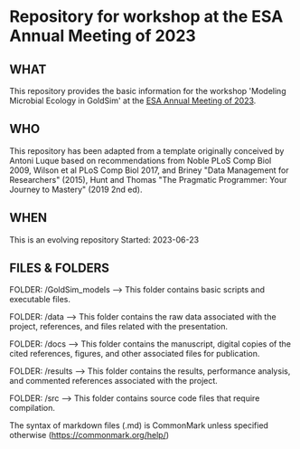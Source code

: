 
# Repository for workshop at the ESA Annual Meeting of 2023

## WHAT
This repository provides the basic information for the workshop 'Modeling Microbial Ecology in GoldSim' at the [ESA Annual Meeting of 2023](https://esa.org/portland2023/).

## WHO
This repository has been adapted from a template originally conceived by Antoni Luque based on recommendations from Noble PLoS Comp Biol 2009, Wilson et al PLoS Comp Biol 2017, and Briney "Data Management for Researchers" (2015), Hunt and Thomas "The Pragmatic Programmer: Your Journey to Mastery" (2019 2nd ed).

## WHEN
This is an evolving repository
Started: 2023-06-23

## FILES & FOLDERS
FOLDER: /GoldSim_models
--> This folder contains basic scripts and executable files.

FOLDER: /data
--> This folder contains the raw data associated with the project, references, and files related with the presentation.

FOLDER: /docs
--> This folder contains the manuscript, digital copies of the cited references, figures, and other associated files for publication.

FOLDER: /results
--> This folder contains the results, performance analysis, and commented references associated with the project.

FOLDER: /src
--> This folder contains source code files that require compilation.

The syntax of markdown files (.md) is CommonMark unless specified otherwise (https://commonmark.org/help/)
